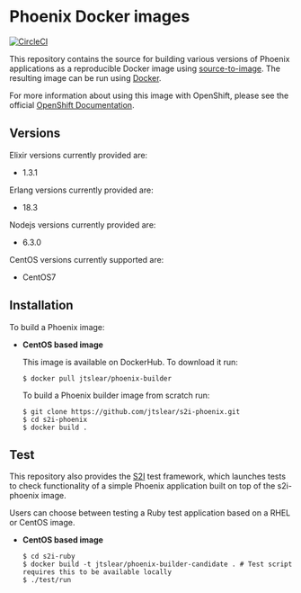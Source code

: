 Phoenix Docker images
=====================

[![CircleCI](https://circleci.com/gh/jtslear/s2i-phoenix.svg?style=svg)](https://circleci.com/gh/jtslear/s2i-phoenix)

This repository contains the source for building various versions of
Phoenix applications as a reproducible Docker image using
[source-to-image](https://github.com/openshift/source-to-image).
The resulting image can be run using [Docker](http://www.docker.com).

For more information about using this image with OpenShift, please see the
official [OpenShift
Documentation](https://docs.openshift.org/latest/architecture/core_concepts/builds_and_image_streams.html#source-build).

Versions
--------
Elixir versions currently provided are:
* 1.3.1


Erlang versions currently provided are:
* 18.3


Nodejs versions currently provided are:
* 6.3.0

CentOS versions currently supported are:
* CentOS7

Installation
---------------
To build a Phoenix image:
*  **CentOS based image**

    This image is available on DockerHub. To download it run:

    ```
    $ docker pull jtslear/phoenix-builder
    ```

    To build a Phoenix builder image from scratch run:

    ```
    $ git clone https://github.com/jtslear/s2i-phoenix.git
    $ cd s2i-phoenix
    $ docker build .
    ```

Test
---------------------
This repository also provides the
[S2I](https://github.com/openshift/source-to-image) test framework,
which launches tests to check functionality of a simple Phoenix application built
on top of the s2i-phoenix image.

Users can choose between testing a Ruby test application based on a RHEL or
CentOS image.

*  **CentOS based image**

    ```
    $ cd s2i-ruby
    $ docker build -t jtslear/phoenix-builder-candidate . # Test script requires this to be available locally
    $ ./test/run
    ```
